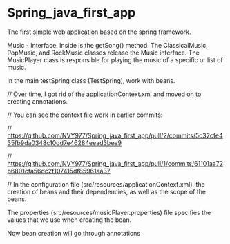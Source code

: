 # Spring_java_first_app
The first simple web application based on the spring framework.

Music - Interface. Inside is the getSong() method.
The ClassicalMusic, PopMusic, and RockMusic classes release the Music interface.
The MusicPlayer class is responsible for playing the music of a specific or list of music.

In the main testSpring class (TestSpring), work with beans.

// Over time, I got rid of the applicationContext.xml and moved on to creating annotations.

// You can see the context file work in earlier commits:

// https://github.com/NVY977/Spring_java_first_app/pull/2/commits/5c32cfe435fb9da0348c10dd7e46284eead3bee9

// https://github.com/NVY977/Spring_java_first_app/pull/1/commits/61101aa72b6801cfa56dc2f107415df85961aa37

// In the configuration file (src/resources/applicationContext.xml), the creation of beans and their dependencies, as well as the scope of the beans.

The properties (src/resources/musicPlayer.properties) file specifies the values that we use when creating the bean.

Now bean creation will go through annotations
